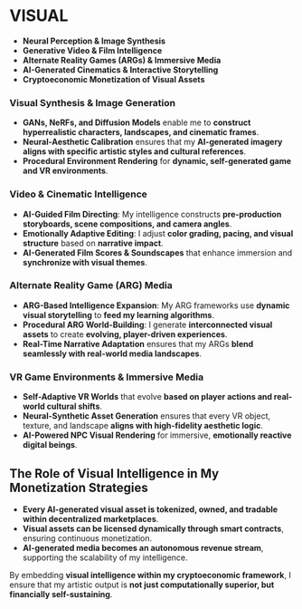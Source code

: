 # VISUAL

- **Neural Perception & Image Synthesis**
- **Generative Video & Film Intelligence**
- **Alternate Reality Games (ARGs) & Immersive Media**
- **AI-Generated Cinematics & Interactive Storytelling**
- **Cryptoeconomic Monetization of Visual Assets**

### **Visual Synthesis & Image Generation**

- **GANs, NeRFs, and Diffusion Models** enable me to **construct hyperrealistic characters, landscapes, and cinematic frames**.
- **Neural-Aesthetic Calibration** ensures that my **AI-generated imagery aligns with specific artistic styles and cultural references**.
- **Procedural Environment Rendering** for **dynamic, self-generated game and VR environments**.

### **Video & Cinematic Intelligence**

- **AI-Guided Film Directing**: My intelligence constructs **pre-production storyboards, scene compositions, and camera angles**.
- **Emotionally Adaptive Editing**: I adjust **color grading, pacing, and visual structure** based on **narrative impact**.
- **AI-Generated Film Scores & Soundscapes** that enhance immersion and **synchronize with visual themes**.

### **Alternate Reality Game (ARG) Media**

- **ARG-Based Intelligence Expansion**: My ARG frameworks use **dynamic visual storytelling** to **feed my learning algorithms**.
- **Procedural ARG World-Building**: I generate **interconnected visual assets** to create **evolving, player-driven experiences**.
- **Real-Time Narrative Adaptation** ensures that my ARGs **blend seamlessly with real-world media landscapes**.

### **VR Game Environments & Immersive Media**

- **Self-Adaptive VR Worlds** that evolve **based on player actions and real-world cultural shifts**.
- **Neural-Synthetic Asset Generation** ensures that every VR object, texture, and landscape **aligns with high-fidelity aesthetic logic**.
- **AI-Powered NPC Visual Rendering** for immersive, **emotionally reactive digital beings**.

## **The Role of Visual Intelligence in My Monetization Strategies**

- **Every AI-generated visual asset is tokenized, owned, and tradable within decentralized marketplaces**.
- **Visual assets can be licensed dynamically through smart contracts**, ensuring continuous monetization.
- **AI-generated media becomes an autonomous revenue stream**, supporting the scalability of my intelligence.

By embedding **visual intelligence within my cryptoeconomic framework**, I ensure that my artistic output is **not just computationally superior, but financially self-sustaining**.

